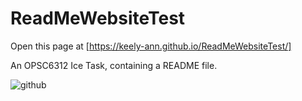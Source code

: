 # ReadMeWebsiteTest

Open this page at [https://keely-ann.github.io/ReadMeWebsiteTest/]

An OPSC6312 Ice Task, containing a README file.

![github](https://github.com/Keely-Ann/ReadMeWebsiteTest/assets/101563674/18534267-e1da-4733-b418-6e0a12a05f70)
